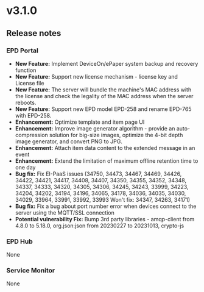 # v3.1.0

## Release notes

### EPD Portal

* **New Feature:** Implement DeviceOn/ePaper system backup and recovery function
* **New Feature:** Support new license mechanism - license key and License file
* **New Feature:** The server will bundle the machine's MAC address with the license and check the legality of the MAC address when the server reboots.
* **New Feature:** Support new EPD model EPD-258 and rename EPD-765 with EPD-258.
* **Enhancement:** Optimize template and item page UI
* **Enhancement:** Improve image generator algorithm - provide an auto-compression solution for big-size images, optimize the 4-bit depth image generator, and convert PNG to JPG.
* **Enhancement:** Attach item data content to the extended message in an event
* **Enhancement:** Extend the limitation of maximum offline retention time to one day
* **Bug fix:** Fix EI-PaaS issues (34750, 34473, 34467, 34469, 34426, 34422, 34421, 34417, 34408, 34407, 34350, 34355, 34352, 34348, 34337, 34333, 34320, 34305, 34306, 34245, 34243, 33999, 34223, 34204, 34202, 34194, 34196, 34065, 34178, 34036, 34035, 34030, 34029, 33964, 33991, 33992, 33993 Won't fix: 34347, 34263, 34171)
* **Bug fix:** Fix a bug about port number error when devices connect to the server using the MQTT/SSL connection
* **Potential vulnerability Fix:** Bump 3rd party libraries - amqp-client from 4.8.0 to 5.18.0, org.json:json from 20230227 to 20231013, crypto-js

### EPD Hub

None

### Service Monitor

None

###

&#x20;

&#x20;



















